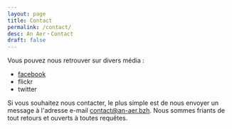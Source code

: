 ```yaml
---
layout: page
title: Contact
permalink: /contact/
desc: An Aer・Contact
draft: false
---
```


Vous pouvez nous retrouver sur divers média :

- [facebook](https://www.facebook.com/AnAerPictures)
- flickr
- twitter

Si vous souhaitez nous contacter, le plus simple est de nous envoyer
un message à l'adresse e-mail <contact@an-aer.bzh>. Nous sommes
friants de tout retours et ouverts à toutes requêtes.
